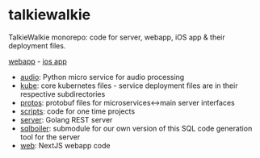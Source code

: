# talkiewalkie
TalkieWalkie monorepo: code for server, webapp, iOS app &amp; their deployment files.

[webapp](https://web.talkiewalkie.app) - [ios app](ios)

- [audio](/audio): Python micro service for audio processing
- [kube](/kube): core kubernetes files - service deployment files are in their respective subdirectories
- [protos](/protos): protobuf files for microservices<->main server interfaces
- [scripts](/scripts): code for one time projects
- [server](/server): Golang REST server
- [sqlboiler](/sqlboiler): submodule for our own version of this SQL code generation tool for the server
- [web](/web): NextJS webapp code
